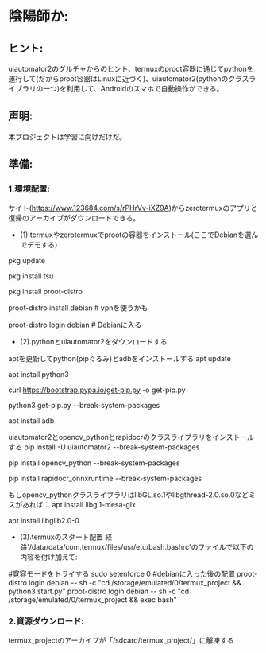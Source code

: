 # 陰陽師か:

## ヒント:
uiautomator2のグルチャからのヒント、termuxのproot容器に通じてpythonを運行して(だからproot容器はLinuxに近づく)、uiautomator2(pythonのクラスライブラリの一つ)を利用して、Androidのスマホで自動操作ができる。

## 声明:
本プロジェクトは学習に向けだけだ。


## 準備:
### 1.環境配置:
サイト(<https://www.123684.com/s/rPHrVv-iXZ9A>)からzerotermuxのアプリと復帰のアーカイブがダウンロードできる。


* (1).termuxやzerotermuxでprootの容器をインストール(ここでDebianを選んでデモする)

pkg update

pkg install tsu

pkg install proot-distro

proot-distro install debian    # vpnを使うかも

proot-distro login debian    # Debianに入る

* (2).pythonとuiautomator2をダウンロードする

aptを更新してpython(pipぐるみ)とadbをインストールする
apt update

apt install python3

curl https://bootstrap.pypa.io/get-pip.py -o get-pip.py

python3 get-pip.py --break-system-packages

apt install adb

uiautomator2とopencv_pythonとrapidocrのクラスライブラリをインストールする
pip install -U uiautomator2 --break-system-packages

pip install opencv_python --break-system-packages

pip install rapidocr_onnxruntime --break-system-packages

もしopencv_pythonクラスライブラリはlibGL.so.1やlibgthread-2.0.so.0などミスがあれば：
apt install libgl1-mesa-glx

apt install libglib2.0-0

* (3).termuxのスタート配置
経路'/data/data/com.termux/files/usr/etc/bash.bashrc'のファイルで以下の内容を付け加えて:

#寛容モードをトライする
sudo setenforce 0
#debianに入った後の配置
proot-distro login debian -- sh -c "cd /storage/emulated/0/termux_project && python3 start.py"
proot-distro login debian -- sh -c "cd /storage/emulated/0/termux_project && exec bash"

### 2.資源ダウンロード:
termux_projectのアーカイブが「/sdcard/termux_project/」に解凍する

